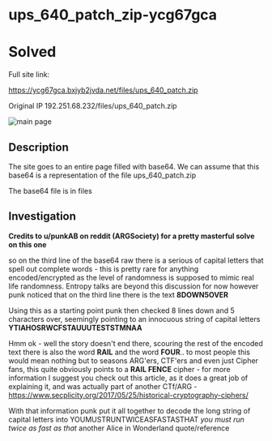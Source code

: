 ups_640_patch_zip-ycg67gca
==

Solved
==

Full site link:

https://ycg67gca.bxjyb2jvda.net/files/ups_640_patch.zip

Original IP 192.251.68.232/files/ups_640_patch.zip

![main page](https://github.com/z3r07h/Mr-R0B0T-s03-ARG/blob/sites/Sites/ups_640_patch_zip-ycg67gca/screenshots/01-file.jpg)

Description
--

The site goes to an entire page filled with base64. We can assume that this base64 is a representation of the file ups_640_patch.zip

The base64 file is in files

Investigation
--
 
**Credits to u/punkAB on reddit (ARGSociety) for a pretty masterful solve on this one**


so on the third line of the base64 raw there is a serious of capital letters that spell out complete words - this is pretty rare for anything encoded/encrypted as the level of randomness is supposed to mimic real life randomness. Entropy talks are beyond this discussion for now however punk noticed that on the third line there is the text **8DOWN5OVER**

Using this as a starting point punk then checked 8 lines down and 5 characters over, seemingly pointing to an innocuous string of capital letters **YTIAHOSRWCFSTAUUUTESTSTMNAA**

Hmm ok - well the story doesn't end there, scouring the rest of the encoded text there is also the word **RAIL** and the word **FOUR**.. to most people this would mean nothing but to seasons ARG'ers, CTF'ers and even just Cipher fans, this quite obviously points to a **RAIL FENCE** cipher - for more information I suggest you check out this article, as it does a great job of explaining it, and was actually part of another CTf/ARG - https://www.secplicity.org/2017/05/25/historical-cryptography-ciphers/

With that information punk put it all together to decode the long string of capital letters into YOUMUSTRUNTWICEASFASTASTHAT *you must run twice as fast as that* another Alice in Wonderland quote/reference


